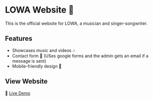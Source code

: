 # LOWA Website 🎵  
This is the official website for LOWA, a musician and singer-songwriter.  

## Features  
- Showcases music and videos 🎶  
- Contact form 📩  (USes google forms and the admin gets an email if a message is sent)
- Mobile-friendly design 📱  

## View Website  
🔗 [Live Demo](https://lowa2022.github.io/lowa-website/)
